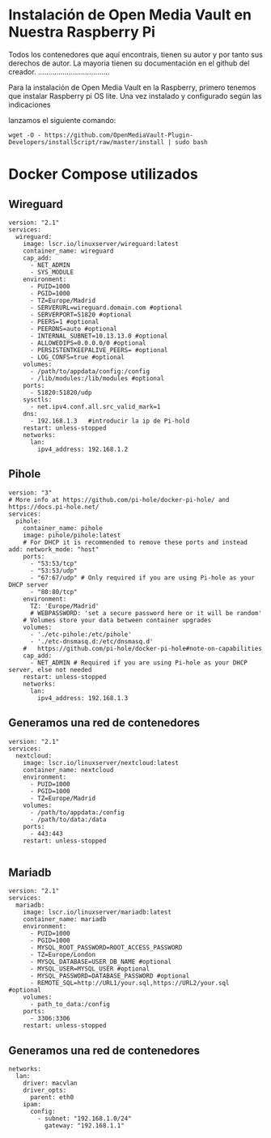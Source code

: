 # Instalación de Open Media Vault en Nuestra Raspberry Pi


Todos los contenedores que aquí encontrais, tienen su autor y por tanto sus derechos de autor.
La mayoria tienen su documentación en el github del creador.
...................................

Para la instalación de Open Media Vault en la Raspberry, primero tenemos que instalar Raspberry pi OS lite.
Una vez instalado y configurado según las indicaciones 

lanzamos el siguiente comando:
```
wget -O - https://github.com/OpenMediaVault-Plugin-Developers/installScript/raw/master/install | sudo bash
```

# Docker Compose utilizados

## Wireguard
```
version: "2.1"
services:
  wireguard:
    image: lscr.io/linuxserver/wireguard:latest
    container_name: wireguard
    cap_add:
      - NET_ADMIN
      - SYS_MODULE
    environment:
      - PUID=1000
      - PGID=1000
      - TZ=Europe/Madrid
      - SERVERURL=wireguard.domain.com #optional
      - SERVERPORT=51820 #optional
      - PEERS=1 #optional
      - PEERDNS=auto #optional
      - INTERNAL_SUBNET=10.13.13.0 #optional
      - ALLOWEDIPS=0.0.0.0/0 #optional
      - PERSISTENTKEEPALIVE_PEERS= #optional
      - LOG_CONFS=true #optional
    volumes:
      - /path/to/appdata/config:/config
      - /lib/modules:/lib/modules #optional
    ports:
      - 51820:51820/udp
    sysctls:
      - net.ipv4.conf.all.src_valid_mark=1
    dns:
      - 192.168.1.3   #introducir la ip de Pi-hold
    restart: unless-stopped
    networks:
      lan:
        ipv4_address: 192.168.1.2 
```

## Pihole
```
version: "3"
# More info at https://github.com/pi-hole/docker-pi-hole/ and https://docs.pi-hole.net/
services:
  pihole:
    container_name: pihole
    image: pihole/pihole:latest
    # For DHCP it is recommended to remove these ports and instead add: network_mode: "host"
    ports:
      - "53:53/tcp"
      - "53:53/udp"
      - "67:67/udp" # Only required if you are using Pi-hole as your DHCP server
      - "80:80/tcp"
    environment:
      TZ: 'Europe/Madrid'
      # WEBPASSWORD: 'set a secure password here or it will be random'
    # Volumes store your data between container upgrades
    volumes:
      - './etc-pihole:/etc/pihole'
      - './etc-dnsmasq.d:/etc/dnsmasq.d'
    #   https://github.com/pi-hole/docker-pi-hole#note-on-capabilities
    cap_add:
      - NET_ADMIN # Required if you are using Pi-hole as your DHCP server, else not needed
    restart: unless-stopped
    networks:
      lan:
        ipv4_address: 192.168.1.3 
```

## Generamos una red de contenedores 
```
version: "2.1"
services:
  nextcloud:
    image: lscr.io/linuxserver/nextcloud:latest
    container_name: nextcloud
    environment:
      - PUID=1000
      - PGID=1000
      - TZ=Europe/Madrid
    volumes:
      - /path/to/appdata:/config
      - /path/to/data:/data
    ports:
      - 443:443
    restart: unless-stopped
    
```

## Mariadb
```
version: "2.1"
services:
  mariadb:
    image: lscr.io/linuxserver/mariadb:latest
    container_name: mariadb
    environment:
      - PUID=1000
      - PGID=1000
      - MYSQL_ROOT_PASSWORD=ROOT_ACCESS_PASSWORD
      - TZ=Europe/London
      - MYSQL_DATABASE=USER_DB_NAME #optional
      - MYSQL_USER=MYSQL_USER #optional
      - MYSQL_PASSWORD=DATABASE_PASSWORD #optional
      - REMOTE_SQL=http://URL1/your.sql,https://URL2/your.sql #optional
    volumes:
      - path_to_data:/config
    ports:
      - 3306:3306
    restart: unless-stopped
```

## Generamos una red de contenedores 
```
networks:
  lan:
    driver: macvlan
    driver_opts:
      parent: eth0
    ipam:
      config:
        - subnet: "192.168.1.0/24"
          gateway: "192.168.1.1"
```
